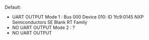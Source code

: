 Default: 
  - UART OUTPUT
Mode 1 : Bus 000 Device 010: ID 1fc9:0145 NXP Semiconductors SE Blank RT Family
  - NO UART OUTPUT
Mode 2 : ?
  - NO UART OUTPUT
